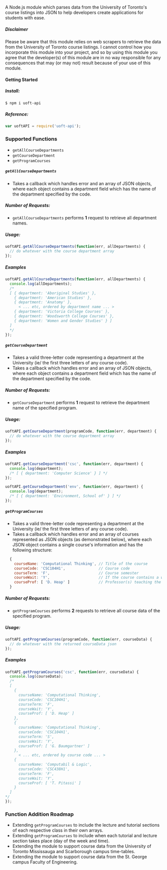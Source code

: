 A Node.js module which parses data from the University of Toronto's course listings into JSON to help developers create applications for students with ease.

##### Disclaimer
Please be aware that this module relies on web scrapers to retrieve the data from the University of Toronto course listings. I cannot control how you incorporate this module into your project, and so by using this module you agree that the developer(s) of this module are in no way responsible for any consequences that may (or may not) result because of your use of this module.

#### Getting Started
##### Install:
```sh
$ npm i uoft-api
```
##### Reference:
```js
var uoftAPI = require('uoft-api');
```

### Supported Functions
- `getAllCourseDepartments`
- `getCourseDepartment`
- `getProgramCourses`

##### `getAllCourseDepartments`
- Takes a callback which handles error and an array of JSON objects, where each object contains a department field which has the name of the department specified by the code.

##### Number of Requests:
- `getAllCourseDepartments` performs **1** request to retrieve all department names.

##### Usage:
```js
uoftAPI.getAllCourseDepartments(function(err, allDepartments) {
  // do whatever with the course department array
});
```
##### Examples
```js
uoftAPI.getAllCourseDepartments(function(err, allDepartments) {
  console.log(allDepartments);
  /*
  [ { department: 'Aboriginal Studies' },
    { department: 'American Studies' },
    { department: 'Anatomy' },
      < ... etc, ordered by department name ... >
    { department: 'Victoria College Courses' },
    { department: 'Woodsworth College Courses' },
    { department: 'Women and Gender Studies' } ]
  ]
  */
});
```
##### `getCourseDepartment`
- Takes a valid three-letter code representing a department at the University (ie/ the first three letters of any  course code).
- Takes a callback which handles error and an array of JSON objects, where each object contains a department field which has the name of the department specified by the code.

##### Number of Requests:
- `getCourseDepartment` performs **1** request to retrieve the department name of the specified program.

##### Usage:
```js
uoftAPI.getCourseDepartment(programCode, function(err, department) {
  // do whatever with the course department array
});
```
##### Examples
```js
uoftAPI.getCourseDepartment('csc', function(err, department) {
  console.log(department);
  /* [ { department: 'Computer Science' } ] */
});
```

```js
uoftAPI.getCourseDepartment('env', function(err, department) {
  console.log(department);
  /* [ { department: 'Environment, School of' } ] */
});
```

##### `getProgramCourses`
- Takes a valid three-letter code representing a department at the University (ie/ the first three letters of any  course code).
- Takes a callback which handles error and an array of courses represented as JSON objects (as demonstrated below), where each JSON object contains a single course's information and has the following structure:

```js
  {
    courseName: 'Computational Thinking', // Title of the course
    courseCode: 'CSC104H1',               // Course code
    courseTerm: 'F',                      // Course semester
    courseWait: 'Y',                      // If the course contains a wait-list (Y/N)
    courseProf: [ 'D. Heap' ]             // Professor(s) teaching the course
  }
```

##### Number of Requests:
- `getProgramCourses` performs **2** requests to retrieve all course data of the specified program.

##### Usage:
```js
uoftAPI.getProgramCourses(programCode, function(err, courseData) {
  // do whatever with the returned courseData json
});
```
##### Examples
```js
uoftAPI.getProgramCourses('csc', function(err, courseData) {
  console.log(courseData);
  /*
  [
    {
      courseName: 'Computational Thinking',
      courseCode: 'CSC104H1',
      courseTerm: 'F',
      courseWait: 'Y',
      courseProf: [ 'D. Heap' ]
    },
    {
      courseName: 'Computational Thinking',
      courseCode: 'CSC104H1',
      courseTerm: 'S',
      courseWait: 'Y',
      courseProf: [ 'G. Baumgartner' ]
    },
      < ... etc, ordered by course code ... >
    {
      courseName: 'Computabil & Logic',
      courseCode: 'CSC438H1',
      courseTerm: 'F',
      courseWait: 'Y',
      courseProf: [ 'T. Pitassi' ]
    }
  ]
*/
});
```

### Function Addition Roadmap
- Extending `getProgramCourses` to include the lecture and tutorial sections of each respective class in their own arrays.
- Extending `getProgramCourses` to include when each tutorial and lecture section takes place (day of the week and time).
- Extending the module to support course data from the University of Toronto Mississauga and Scarborough campus time-tables.
- Extending the module to support course data from the St. George campus Faculty of Engineering.
